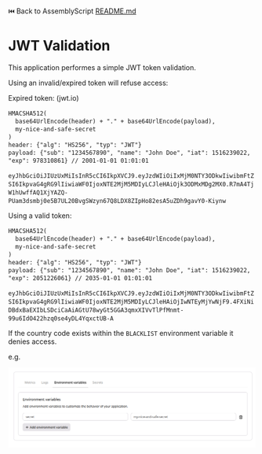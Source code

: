 ⏮️ Back to AssemblyScript [README.md](../../README.md)

# JWT Validation

This application performes a simple JWT token validation.

Using an invalid/expired token will refuse access:

Expired token: (jwt.io)

```
HMACSHA512(
  base64UrlEncode(header) + "." + base64UrlEncode(payload),
  my-nice-and-safe-secret
)
header: {"alg": "HS256", "typ": "JWT"}
payload: {"sub": "1234567890", "name": "John Doe", "iat": 1516239022, "exp": 978310861} // 2001-01-01 01:01:01
```

`eyJhbGciOiJIUzUxMiIsInR5cCI6IkpXVCJ9.eyJzdWIiOiIxMjM0NTY3ODkwIiwibmFtZSI6IkpvaG4gRG9lIiwiaWF0IjoxNTE2MjM5MDIyLCJleHAiOjk3ODMxMDg2MX0.R7mA4TjW1hUwffAQ1XjYAZQ-PUam3dsmbj0e5B7UL20BvgSWzyn67Q8LDX8ZIpHo82esA5uZDh9gavY0-Kiynw`

Using a valid token:

```
HMACSHA512(
  base64UrlEncode(header) + "." + base64UrlEncode(payload),
  my-nice-and-safe-secret
)
header: {"alg": "HS256", "typ": "JWT"}
payload: {"sub": "1234567890", "name": "John Doe", "iat": 1516239022, "exp": 2051226061} // 2035-01-01 01:01:01
```

`eyJhbGciOiJIUzUxMiIsInR5cCI6IkpXVCJ9.eyJzdWIiOiIxMjM0NTY3ODkwIiwibmFtZSI6IkpvaG4gRG9lIiwiaWF0IjoxNTE2MjM5MDIyLCJleHAiOjIwNTEyMjYwNjF9.4FXiNiDBdxBaEXIbLSDciCaAiAGtU78wyGt5GGA3qmxXIVvTlPfMnmt-99u6IdO422hzq0se4yDL4YqxctUB-A`

If the country code exists within the `BLACKLIST` environment variable it denies access.

e.g.

![env_vars](env-vars.png)
